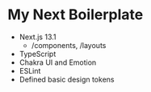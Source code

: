 # My Next Boilerplate

- Next.js 13.1
  - /components, /layouts
- TypeScript
- Chakra UI and Emotion
- ESLint
- Defined basic design tokens

